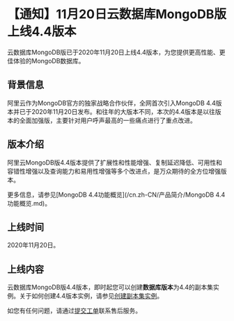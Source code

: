 # 【通知】11月20日云数据库MongoDB版上线4.4版本

云数据库MongoDB版已于2020年11月20日上线4.4版本，为您提供更高性能、更佳体验的MongoDB数据库。

## 背景信息

阿里云作为MongoDB官方的独家战略合作伙伴，全网首次引入MongoDB 4.4版本并已于2020年11月20日发布。和往年的大版本不同，本次的4.4版本是以往版本的全面加强版，主要针对用户呼声最高的一些痛点进行了重点改进。

## 版本介绍

阿里云MongoDB版4.4版本提供了扩展性和性能增强、复制延迟降低、可用性和容错性增强以及查询能力和易用性增强等多个改进点，是万众期待的全方位增强版本。

更多信息，请参见[MongoDB 4.4功能概览](/cn.zh-CN/产品简介/MongoDB 4.4功能概览.md)。

## 上线时间

2020年11月20日。

## 上线内容

云数据库MongoDB版4.4版本，即时起您可以创建**数据库版本**为4.4的副本集实例。关于如何创建4.4版本实例，请参见[创建副本集实例](/cn.zh-CN/副本集快速入门/创建副本集实例.md)。

如您有任何问题，请通过[提交工单](https://selfservice.console.aliyun.com/ticket/category/dds/today)联系售后服务。

